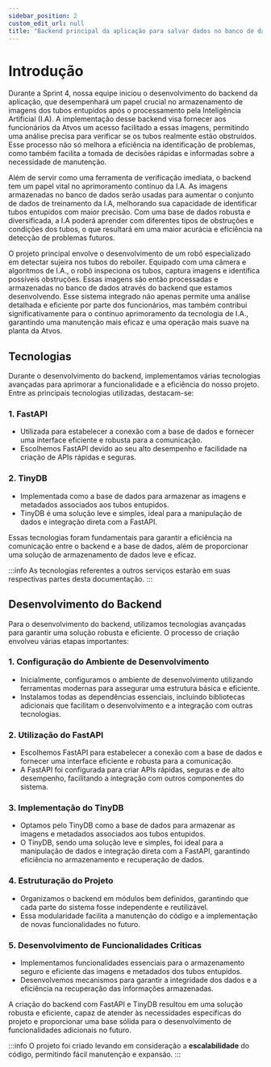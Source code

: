 ```yaml
---
sidebar_position: 2
custom_edit_url: null
title: "Backend principal da aplicação para salvar dados no banco de dados"
---
```


# **Introdução**

Durante a Sprint 4, nossa equipe iniciou o desenvolvimento do backend da aplicação, que desempenhará um papel crucial no armazenamento de imagens dos tubos entupidos após o processamento pela Inteligência Artificial (I.A). A implementação desse backend visa fornecer aos funcionários da Atvos um acesso facilitado a essas imagens, permitindo uma análise precisa para verificar se os tubos realmente estão obstruídos. Esse processo não só melhora a eficiência na identificação de problemas, como também facilita a tomada de decisões rápidas e informadas sobre a necessidade de manutenção.

Além de servir como uma ferramenta de verificação imediata, o backend tem um papel vital no aprimoramento contínuo da I.A. As imagens armazenadas no banco de dados serão usadas para aumentar o conjunto de dados de treinamento da I.A, melhorando sua capacidade de identificar tubos entupidos com maior precisão. Com uma base de dados robusta e diversificada, a I.A poderá aprender com diferentes tipos de obstruções e condições dos tubos, o que resultará em uma maior acurácia e eficiência na detecção de problemas futuros.

O projeto principal envolve o desenvolvimento de um robô especializado em detectar sujeira nos tubos do reboiler. Equipado com uma câmera e algoritmos de I.A., o robô inspeciona os tubos, captura imagens e identifica possíveis obstruções. Essas imagens são então processadas e armazenadas no banco de dados através do backend que estamos desenvolvendo. Esse sistema integrado não apenas permite uma análise detalhada e eficiente por parte dos funcionários, mas também contribui significativamente para o contínuo aprimoramento da tecnologia de I.A., garantindo uma manutenção mais eficaz e uma operação mais suave na planta da Atvos.

## **Tecnologias**

Durante o desenvolvimento do backend, implementamos várias tecnologias avançadas para aprimorar a funcionalidade e a eficiência do nosso projeto. Entre as principais tecnologias utilizadas, destacam-se:

### 1. FastAPI
   - Utilizada para estabelecer a conexão com a base de dados e fornecer uma interface eficiente e robusta para a comunicação.
   - Escolhemos FastAPI devido ao seu alto desempenho e facilidade na criação de APIs rápidas e seguras.

### 2. TinyDB
   - Implementada como a base de dados para armazenar as imagens e metadados associados aos tubos entupidos.
   - TinyDB é uma solução leve e simples, ideal para a manipulação de dados e integração direta com a FastAPI.

Essas tecnologias foram fundamentais para garantir a eficiência na comunicação entre o backend e a base de dados, além de proporcionar uma solução de armazenamento de dados leve e eficaz.

:::info
As tecnologias referentes a outros serviços estarão em suas respectivas partes desta documentação.
:::

## **Desenvolvimento do Backend**

Para o desenvolvimento do backend, utilizamos tecnologias avançadas para garantir uma solução robusta e eficiente. O processo de criação envolveu várias etapas importantes:

### 1. Configuração do Ambiente de Desenvolvimento
   - Inicialmente, configuramos o ambiente de desenvolvimento utilizando ferramentas modernas para assegurar uma estrutura básica e eficiente.
   - Instalamos todas as dependências essenciais, incluindo bibliotecas adicionais que facilitam o desenvolvimento e a integração com outras tecnologias.

### 2. Utilização do FastAPI
   - Escolhemos FastAPI para estabelecer a conexão com a base de dados e fornecer uma interface eficiente e robusta para a comunicação.
   - A FastAPI foi configurada para criar APIs rápidas, seguras e de alto desempenho, facilitando a integração com outros componentes do sistema.

### 3. Implementação do TinyDB
   - Optamos pelo TinyDB como a base de dados para armazenar as imagens e metadados associados aos tubos entupidos.
   - O TinyDB, sendo uma solução leve e simples, foi ideal para a manipulação de dados e integração direta com a FastAPI, garantindo eficiência no armazenamento e recuperação de dados.

### 4. Estruturação do Projeto
   - Organizamos o backend em módulos bem definidos, garantindo que cada parte do sistema fosse independente e reutilizável.
   - Essa modularidade facilita a manutenção do código e a implementação de novas funcionalidades no futuro.

### 5. Desenvolvimento de Funcionalidades Críticas
   - Implementamos funcionalidades essenciais para o armazenamento seguro e eficiente das imagens e metadados dos tubos entupidos.
   - Desenvolvemos mecanismos para garantir a integridade dos dados e a eficiência na recuperação das informações armazenadas.

A criação do backend com FastAPI e TinyDB resultou em uma solução robusta e eficiente, capaz de atender às necessidades específicas do projeto e proporcionar uma base sólida para o desenvolvimento de funcionalidades adicionais no futuro.

:::info
O projeto foi criado levando em consideração a **escalabilidade** do código, permitindo fácil manutenção e expansão.
:::
